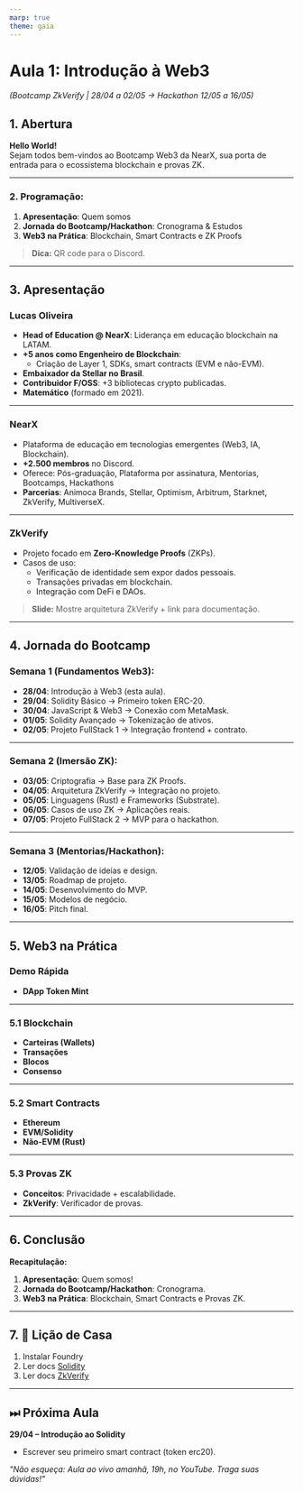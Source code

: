 ```yaml
---
marp: true
theme: gaia
---
```


# **Aula 1: Introdução à Web3**

_(Bootcamp ZkVerify | 28/04 a 02/05 → Hackathon 12/05 a 16/05)_

## **1. Abertura**

**Hello World!**  
Sejam todos bem-vindos ao Bootcamp Web3 da NearX, sua porta de entrada para o ecossistema blockchain e provas ZK.

---

### **2. Programação:**

1. **Apresentação**: Quem somos
2. **Jornada do Bootcamp/Hackathon**: Cronograma & Estudos
3. **Web3 na Prática**: Blockchain, Smart Contracts e ZK Proofs

> **Dica:** QR code para o Discord.

---

## **3. Apresentação**

### **Lucas Oliveira**

- **Head of Education @ NearX**: Liderança em educação blockchain na LATAM.
- **+5 anos como Engenheiro de Blockchain**:
  - Criação de Layer 1, SDKs, smart contracts (EVM e não-EVM).
- **Embaixador da Stellar no Brasil**.
- **Contribuidor F/OSS**: +3 bibliotecas crypto publicadas.
- **Matemático** (formado em 2021).

---

### **NearX**

- Plataforma de educação em tecnologias emergentes (Web3, IA, Blockchain).
- **+2.500 membros** no Discord.
- Oferece: Pós-graduação, Plataforma por assinatura, Mentorias, Bootcamps, Hackathons
- **Parcerias**: Animoca Brands, Stellar, Optimism, Arbitrum, Starknet, ZkVerify, MultiverseX.

---

### **ZkVerify**

- Projeto focado em **Zero-Knowledge Proofs** (ZKPs).
- Casos de uso:
  - Verificação de identidade sem expor dados pessoais.
  - Transações privadas em blockchain.
  - Integração com DeFi e DAOs.

> **Slide:** Mostre arquitetura ZkVerify + link para documentação.

---

## **4. Jornada do Bootcamp**

### **Semana 1 (Fundamentos Web3):**

- **28/04**: Introdução à Web3 (esta aula).
- **29/04**: Solidity Básico → Primeiro token ERC-20.
- **30/04**: JavaScript & Web3 → Conexão com MetaMask.
- **01/05**: Solidity Avançado → Tokenização de ativos.
- **02/05**: Projeto FullStack 1 → Integração frontend + contrato.

---

### **Semana 2 (Imersão ZK):**

- **03/05**: Criptografia → Base para ZK Proofs.
- **04/05**: Arquitetura ZkVerify → Integração no projeto.
- **05/05**: Linguagens (Rust) e Frameworks (Substrate).
- **06/05**: Casos de uso ZK → Aplicações reais.
- **07/05**: Projeto FullStack 2 → MVP para o hackathon.

---

### **Semana 3 (Mentorias/Hackathon):**

- **12/05**: Validação de ideias e design.
- **13/05**: Roadmap de projeto.
- **14/05**: Desenvolvimento do MVP.
- **15/05**: Modelos de negócio.
- **16/05**: Pitch final.

---

## **5. Web3 na Prática**

### **Demo Rápida**

- **DApp Token Mint**

---

### **5.1 Blockchain**

- **Carteiras (Wallets)**
- **Transações**
- **Blocos**
- **Consenso**

---

### **5.2 Smart Contracts**

- **Ethereum**
- **EVM/Solidity**
- **Não-EVM (Rust)**

---

### **5.3 Provas ZK**

- **Conceitos**: Privacidade + escalabilidade.
- **ZkVerify**: Verificador de provas.

---

## **6. Conclusão**

**Recapitulação:**

1. **Apresentação**: Quem somos!
2. **Jornada do Bootcamp/Hackathon**: Cronograma.
3. **Web3 na Prática**: Blockchain, Smart Contracts e Provas ZK.

---

## **7. 📌 Lição de Casa**

1. Instalar Foundry
2. Ler docs [Solidity](https://docs.soliditylang.org)
3. Ler docs [ZkVerify](https://github.com/zkverify/docs)

---

## **⏭ Próxima Aula**

**29/04 – Introdução ao Solidity**

- Escrever seu primeiro smart contract (token erc20).

_"Não esqueça: Aula ao vivo amanhã, 19h, no YouTube. Traga suas dúvidas!"_

